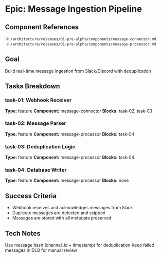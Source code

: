 # Epic: Message Ingestion Pipeline

## Component References
→ `/architecture/releases/01-pre-alpha/components/message-connector.md`
→ `/architecture/releases/01-pre-alpha/components/message-processor.md`

## Goal
Build real-time message ingestion from Slack/Discord with deduplication

## Tasks Breakdown

### task-01: Webhook Receiver
**Type:** feature
**Component:** message-connector
**Blocks:** task-02, task-03

### task-02: Message Parser
**Type:** feature
**Component:** message-processor
**Blocks:** task-04

### task-03: Deduplication Logic
**Type:** feature
**Component:** message-processor
**Blocks:** task-04

### task-04: Database Writer
**Type:** feature
**Component:** message-processor
**Blocks:** none

## Success Criteria
- Webhook receives and acknowledges messages from Slack
- Duplicate messages are detected and skipped
- Messages are stored with all metadata preserved

## Tech Notes
Use message hash (channel_id + timestamp) for deduplication
Keep failed messages in DLQ for manual review